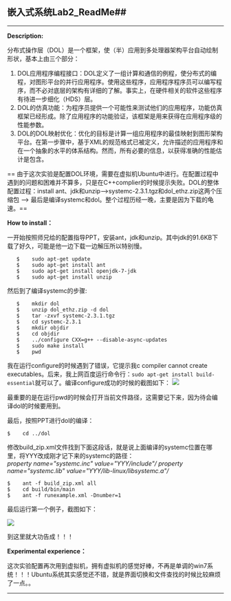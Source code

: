 
## 嵌入式系统Lab2_ReadMe##

* * *

**Description:**


   分布式操作层（DOL）是一个框架，使（半）应用到多处理器架构平台自动绘制形状，基本上由三个部分：
   
1.    DOL应用程序编程接口：DOL定义了一组计算和通信的例程，使分布式的编程，对图形平台的并行应用程序。使用这些程序，应用程序程序员可以编写程序，而不必对底层的架构有详细的了解。事实上，在硬件相关的软件这些程序有待进一步细化（HDS）层。
2.    DOL的仿真功能：为程序员提供一个可能性来测试他们的应用程序，功能仿真框架已经形成。除了应用程序的功能验证，该框架是用来获得在应用程序级的性能参数。
3.    DOL的DOL映射优化：优化的目标是计算一组应用程序的最佳映射到图形架构平台。在第一步骤中，基于XML的规范格式已被定义，允许描述的应用程序和在一个抽象的水平的体系结构。然而，所有必要的信息，以获得准确的性能估计是包含。
   
==   由于这次实验是配置DOL环境，需要在虚拟机Ubuntu中进行。在配置过程中遇到的问题和困难并不算多，只是在C++complier的时候提示失败。DOL的整体配置过程：install ant、jdk和unzip—>systemc-2.3.1.tgz和dol_ethz.zip这两个压缩包 —> 最后是编译systemc和dol。整个过程历经一晚，主要是因为下载的龟速。==
   
**How to install：**


  一开始按照师兄给的配置指导PPT，安装ant，jdk和unzip。其中jdk的91.6KB下载了好久，可能是他一边下载一边解压所以特别慢。
```	
   $	sudo apt-get update
   $	sudo apt-get install ant
   $    sudo apt-get install openjdk-7-jdk
   $	sudo apt-get install unzip
```
   然后到了编译systemc的步骤:
```
   $	mkdir dol
   $	unzip dol_ethz.zip -d dol
   $	tar -zxvf systemc-2.3.1.tgz
   $	cd systemc-2.3.1
   $	mkdir objdir
   $	cd objdir
   $	../configure CXX=g++ --disable-async-updates
   $	sudo make install
   $	pwd
```
   
   我在运行configure的时候遇到了错误，它提示我c compiler cannot create executables。后来，我上网百度运行命令行：`sudo apt-get install build-essential`就可以了。编译configure成功的时候的截图如下：
   ![](https://github.com/XiaoZeLin/photo/blob/master/%E5%B5%8C%E5%85%A5%E5%BC%8Flab2_1.png)
   
   
   最重要的是在运行pwd的时候会打开当前文件路径，这需要记下来，因为待会编译dol的时候要用到。
   
   最后，按照PPT进行dol的编译：
   ```
   $	cd ../dol
```
   修改build_zip.xml文件找到下面这段话，就是说上面编译的systemc位置在哪里，将YYY改成刚才记下来的systemc的路径：    
   *property name="systemc.inc" value="YYY/include"/*
   *property name="systemc.lib" value="YYY/lib-linux/libsystemc.a"/*
   ```
   $	ant -f build_zip.xml all
   $	cd build/bin/main
   $	ant -f runexample.xml -Dnumber=1
```
  最后运行第一个例子，截图如下：
  
  ![](https://github.com/XiaoZeLin/photo/blob/master/%E5%B5%8C%E5%85%A5%E5%BC%8Flab2_3.png)
  
  
  到这里就大功告成！！！
   
**Experimental experience：**


   这次实验配置再次用到虚拟机，拥有虚拟机的感觉好棒，不再是单调的win7系统！！！Ubuntu系统其实感觉还不错，就是界面切换和文件查找的时候比较麻烦了一点。。


* * *


